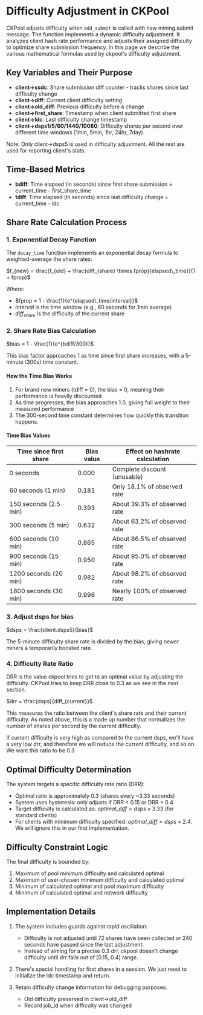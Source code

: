 # Difficulty Adjustment in CKPool

CKPool adjusts difficulty when `add_submit` is called with new mining.submit message. The function implements a dynamic difficulty adjustment. It analyzes client hash rate performance and adjusts their assigned difficulty to optimize share submission frequency. In this page we describe the various mathematical formulas used by ckpool's difficulty adjustment.

## Key Variables and Their Purpose

- **client->ssdc**: Share submission diff counter - tracks shares since last difficulty change
- **client->diff**: Current client difficulty setting
- **client->old_diff**: Previous difficulty before a change
- **client->first_share**: Timestamp when client submitted first share
- **client->ldc**: Last difficulty change timestamp
- **client->dsps1/5/60/1440/10080**: Difficulty shares per second over different time windows (1min, 5min, 1hr, 24hr, 7day)

Note: Only client->dsps5 is used in difficulty adjustment. All the rest are used for reporting client's stats.

## Time-Based Metrics

- **bdiff**: Time elapsed (in seconds) since first share submission = current_time - first_share_time
- **tdiff**: Time elapsed (in seconds) since last difficulty change = current_time - ldc

## Share Rate Calculation Process

### 1. Exponential Decay Function

The `decay_time` function implements an exponential decay formula to weighted-average the share rates:

$f_{new} = \frac{f_{old} + \frac{diff_{share} \times fprop}{elapsed\_time}}{1 + fprop}$

Where:

- $fprop = 1 - \frac{1}{e^{elapsed\_time/interval}}$
- $interval$ is the time window (e.g., 60 seconds for 1min average)
- $diff_{share}$ is the difficulty of the current share

### 2. Share Rate Bias Calculation

$bias = 1 - \frac{1}{e^{bdiff/300}}$

This bias factor approaches 1 as time since first share increases, with a 5-minute (300s) time constant.

#### How the Time Bias Works

1. For brand new miners (tdiff = 0), the bias = 0, meaning their performance is heavily discounted
1. As time progresses, the bias approaches 1.0, giving full weight to their measured performance
1. The 300-second time constant determines how quickly this transition happens.

#### Time Bias Values

| Time since first share | Bias value | Effect on hashrate calculation |
| ---------------------- | ---------- | ------------------------------ |
| 0 seconds              | 0.000      | Complete discount (unusable)   |
| 60 seconds (1 min)     | 0.181      | Only 18.1% of observed rate    |
| 150 seconds (2.5 min)  | 0.393      | About 39.3% of observed rate   |
| 300 seconds (5 min)    | 0.632      | About 63.2% of observed rate   |
| 600 seconds (10 min)   | 0.865      | About 86.5% of observed rate   |
| 900 seconds (15 min)   | 0.950      | About 95.0% of observed rate   |
| 1200 seconds (20 min)  | 0.982      | About 98.2% of observed rate   |
| 1800 seconds (30 min)  | 0.998      | Nearly 100% of observed rate   |

### 3. Adjust dsps for bias

$dsps = \frac{client.dsps5}{bias}$

The 5-minute difficulty share rate is divided by the bias, giving newer miners a temporarily boosted rate.

### 4. Difficulty Rate Ratio

DRR is the value ckpool tries to get to an optimal value by adjusting the difficulty. CKPool tries to keep DRR close to 0.3 as we see in the next section.

$drr = \frac{dsps}{diff_{current}}$

This measures the ratio between the client's share rate and their current difficulty. As noted above, this is a made up number that normalizes the number of shares per second by the current difficulty.

If current difficulty is very high as compared to the current dsps, we'll have a very low drr, and therefore we will reduce the current difficulty, and so on. We want this ratio to be 0.3

## Optimal Difficulty Determination

The system targets a specific difficulty rate ratio (DRR):

- Optimal ratio is approximately 0.3 (shares every ~3.33 seconds)
- System uses hysteresis: only adjusts if DRR < 0.15 or DRR > 0.4
- Target difficulty is calculated as: $optimal\_{diff} = dsps \times 3.33$ (for standard clients)
- For clients with minimum difficulty specified: $optimal\_{diff} = dsps \times 2.4$. We will ignore this in our first implementation.

## Difficulty Constraint Logic

The final difficulty is bounded by:

1. Maximum of pool minimum difficulty and calculated optimal
2. Maximum of user-chosen minimum difficulty and calculated optimal
3. Minimum of calculated optimal and pool maximum difficulty
4. Minimum of calculated optimal and network difficulty

## Implementation Details

1. The system includes guards against rapid oscillation:

   - Difficulty is not adjusted until 72 shares have been collected or 240 seconds have passed since the last adjustment.
   - Instead of aiming for a precise 0.3 drr, ckpool doesn't change difficulty until drr falls out of [0.15, 0.4] range.

1. There's special handling for first shares in a session. We just need to initialize the ldc timestamp and return.

1. Retain difficulty change information for debugging purposes.
   - Old difficulty preserved in client->old_diff
   - Record job_id when difficulty was changed
